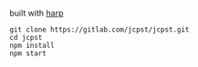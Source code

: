 built with [harp](http://harpjs.com/)

    git clone https://gitlab.com/jcpst/jcpst.git
    cd jcpst
    npm install
    npm start

